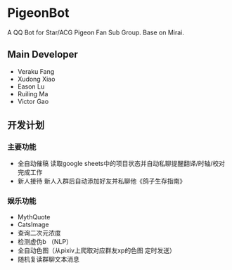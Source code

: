 # PigeonBot
A QQ Bot for Star/ACG Pigeon Fan Sub Group.
Base on Mirai.  

## Main Developer  
* Veraku Fang
* Xudong Xiao
* Eason Lu
* Ruiling Ma
* Victor Gao  

## 开发计划
### 主要功能
* 全自动催稿 读取google sheets中的项目状态并自动私聊提醒翻译/时轴/校对 完成工作  
* 新人接待 新人入群后自动添加好友并私聊他《鸽子生存指南》  


### 娱乐功能
* MythQuote  
* CatsImage  
* 查询二次元浓度
* 检测虚伪b （NLP）
* 全自动色图（从pixiv上爬取对应群友xp的色图 定时发送）
* 随机复读群聊文本消息  
